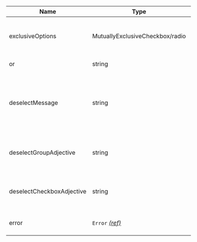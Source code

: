 | Name                      | Type                                 | Required | Description                                                                                              |
| ------------------------- | ------------------------------------ | -------- | -------------------------------------------------------------------------------------------------------- |
| exclusiveOptions          | MutuallyExclusiveCheckbox/radio      | true     | Configuration for the mutually exclusive options                                                         |
| or                        | string                               | true     | Text for the "Or" label                                                                                  |
| deselectMessage           | string                               | true     | The text the aria-live will read to warn that selecting the exclusive option will clear all other inputs |
| deselectGroupAdjective    | string                               | true     | The text the aria-live will read when a field is deselected                                              |
| deselectCheckboxAdjective | string                               | true     | The text the aria-live will read when the checkbox is deselected                                         |
| error                     | `Error` [_(ref)_](/components/error) | false    | Configuration for validation errors                                                                      |
